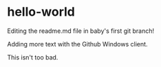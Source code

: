 # hello-world

Editing the readme.md file in baby's first git branch!

Adding more text with the Github Windows client.

This isn't too bad.
